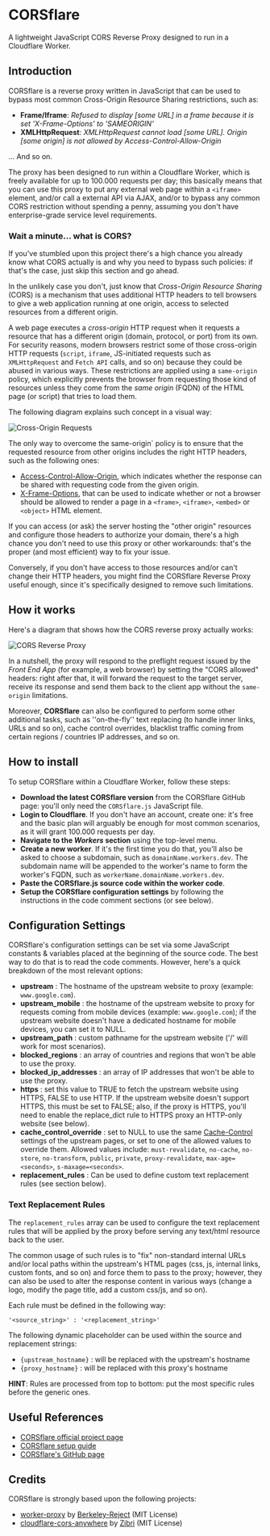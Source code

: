 # CORSflare
A lightweight JavaScript CORS Reverse Proxy designed to run in a Cloudflare Worker.

## Introduction
CORSflare is a reverse proxy written in JavaScript that can be used to bypass most common Cross-Origin Resource Sharing restrictions,
such as:

* **Frame/Iframe**: *Refused to display [some URL] in a frame because it is set 'X-Frame-Options' to 'SAMEORIGIN'*
* **XMLHttpRequest**: *XMLHttpRequest cannot load [some URL]. Origin [some origin] is not allowed by Access-Control-Allow-Origin*

... And so on.

The proxy has been designed to run within a Cloudflare Worker, which is freely available for up to 100.000 requests per day;
this basically means that you can use this proxy to put any external web page within a `<iframe>` element, 
and/or call a external API via AJAX, and/or to bypass any common CORS restriction without spending a penny, 
assuming you don't have enterprise-grade service level requirements.

### Wait a minute... what is CORS?
If you've stumbled upon this project there's a high chance you already know what CORS actually is 
and why you need to bypass such policies: if that's the case, just skip this section and go ahead.

In the unlikely case you don't, just know that *Cross-Origin Resource Sharing* (CORS) is a mechanism that uses 
additional HTTP headers to tell browsers to give a web application running at one origin, 
access to selected resources from a different origin.

A web page executes a *cross-origin* HTTP request when it requests a resource that has a different origin
(domain, protocol, or port) from its own. For security reasons, modern browsers restrict some of those cross-origin HTTP requests 
(`script`, `iframe`, JS-initiated requests such as `XMLHttpRequest` and `Fetch API` calls, and so on) because they could 
be abused in various ways. These restrictions are applied using a `same-origin` policy, which explicitly prevents the browser
from requesting those kind of resources unless they come from the *same origin* (FQDN) of the HTML page (or script) that tries 
to load them.

The following diagram explains such concept in a visual way:

![Cross-Origin Requests](https://mdn.mozillademos.org/files/14295/CORS_principle.png)

The only way to overcome the same-origin` policy is to ensure that the requested resource from other origins 
includes the right HTTP headers, such as the following ones:
* [Access-Control-Allow-Origin](https://developer.mozilla.org/en-US/docs/Web/HTTP/Headers/Access-Control-Allow-Origin),
which indicates whether the response can be shared with requesting code from the given origin.
* [X-Frame-Options](https://developer.mozilla.org/en-US/docs/Web/HTTP/Headers/X-Frame-Options), that can be used to indicate 
whether or not a browser should be allowed to render a page in a `<frame>`, `<iframe>`, `<embed>` or `<object>` HTML element.

If you can access (or ask) the server hosting the "other origin" resources and configure those headers to authorize your domain,
there's a high chance you don't need to use this proxy or other workarounds: that's the proper (and most efficient) way to fix
your issue.

Conversely, if you don't have access to those resources and/or can't change their HTTP headers, you might find 
the CORSflare Reverse Proxy useful enough, since it's specifically designed to remove such limitations.

## How it works

Here's a diagram that shows how the CORS reverse proxy actually works:

![CORS Reverse Proxy](https://www.ryadel.com/wp-content/uploads/2020/07/cors-reverse-proxy-diagram.png)

In a nutshell, the proxy will respond to the preflight request issued by the *Front End App* (for example, a web browser) 
by setting the "CORS allowed" headers: right after that, it will forward the request to the target server, receive its response 
and send them back to the client app without the `same-origin` limitations.

Moreover, **CORSflare** can also be configured to perform some other additional tasks, such as ''on-the-fly'' text replacing 
(to handle inner links, URLs and so on), cache control overrides, blacklist traffic coming from certain regions / countries IP addresses, 
and so on.

## How to install
To setup CORSflare within a Cloudflare Worker, follow these steps:
* **Download the latest CORSflare version** from the CORSflare GitHub page: you'll only need the `CORSflare.js` JavaScript file.
* **Login to Cloudflare**. If you don't have an account, create one: it's free 
and the basic plan will arguably be enough for most common scenarios, as it will grant 100.000 requests per day.
* **Navigate to the *Workers* section** using the top-level menu.
* **Create a new worker**. If it's the first time you do that, you'll also be asked to choose a subdomain, such as `domainName.workers.dev`.
The subdomain name will be appended to the worker's name to form the worker's FQDN, such as `workerName.domainName.workers.dev`.
* **Paste the CORSflare.js source code within the worker code**.
* **Setup the CORSflare configuration settings** by following the instructions in the code comment sections (or see below).

## Configuration Settings
CORSflare's configuration settings can be set via some JavaScript constants & variables placed at the beginning of the source code.
The best way to do that is to read the code comments. However, here's a quick breakdown of the most relevant options:

* **upstream** : The hostname of the upstream website to proxy (example: `www.google.com`).
* **upstream_mobile** : the hostname of the upstream website to proxy for requests coming from mobile devices (example: `www.google.com`);
if the upstream website doesn't have a dedicated hostname for mobile devices, you can set it to NULL.
* **upstream_path** : custom pathname for the upstream website ('/' will work for most scenarios).
* **blocked_regions** : an array of countries and regions that won't be able to use the proxy.
* **blocked_ip_addresses** : an array of IP addresses that won't be able to use the proxy.
* **https** : set this value to TRUE to fetch the upstream website using HTTPS, FALSE to use HTTP.
If the upstream website doesn't support HTTPS, this must be set to FALSE; also, if the proxy is HTTPS,
you'll need to enable the replace_dict rule to HTTPS proxy an HTTP-only website (see below).
* **cache_control_override** : set to NULL to use the same [Cache-Control](https://developer.mozilla.org/en-US/docs/Web/HTTP/Headers/Cache-Control) settings of the upstream pages, 
or set to one of the allowed values to override them.
Allowed values include: `must-revalidate`, `no-cache`, `no-store`, `no-transform`, `public`, `private`, `proxy-revalidate`, `max-age=<seconds>`, `s-maxage=<seconds>`.
* **replacement_rules** : Can be used to define custom text replacement rules (see section below).
 

### Text Replacement Rules
The `replacement_rules` array can be used to configure the text replacement rules
that will be applied by the proxy before serving any text/html resource back to the user.

The common usage of such rules is to "fix" non-standard internal URLs and/or local paths
within the upstream's HTML pages (css, js, internal links, custom fonts, and so on) and force them 
to pass to the proxy; however, they can also be used to alter the response content in various ways
(change a logo, modify the page title, add a custom css/js, and so on).

Each rule must be defined in the following way:

    '<source_string>' : '<replacement_string>'

The following dynamic placeholder can be used within the source and replacement strings:

* `{upstream_hostname}` : will be replaced with the upstream's hostname
* `{proxy_hostname}` : will be replaced with this proxy's hostname

**HINT**: Rules are processed from top to bottom: put the most specific rules before the generic ones.

## Useful References
* [CORSflare official project page](https://www.ryadel.com/en/portfolio/corsflare/)
* [CORSflare setup guide](https://www.ryadel.com/en/corsflare-free-cors-reverse-proxy-bypass-same-origin/)
* [CORSflare's GitHub page](https://github.com/Darkseal/CORSflare)

## Credits
CORSflare is strongly based upon the following projects:
* [worker-proxy](https://github.com/Berkeley-Reject/workers-proxy/) by [Berkeley-Reject](https://github.com/Berkeley-Reject) (MIT License)
* [cloudflare-cors-anywhere](https://github.com/Zibri/cloudflare-cors-anywhere) by [Zibri](https://github.com/Zibri) (MIT License)
